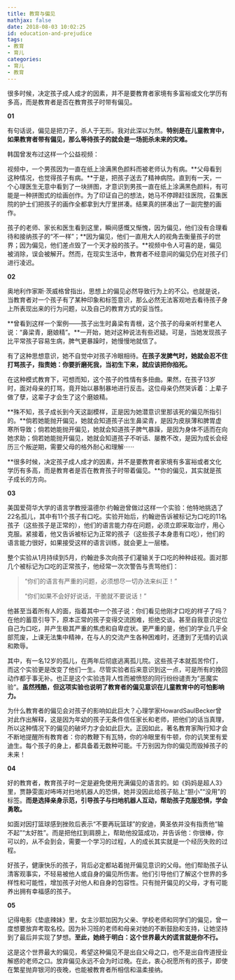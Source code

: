 ```yaml
---
title: 教育与偏见
mathjax: false
date: 2018-08-03 10:02:25
id: education-and-prejudice
tags:
- 教育
- 育儿
categories:
- 育儿
- 教育
---
```


很多时候，决定孩子成人成才的因素，并不是要教育者家境有多富裕或文化学历有多高，而是教育者是否在教育孩子时带有偏见。

<!---more--->

**01**

有句话说，偏见是把刀子，杀人于无形。我对此深以为然。**特别是在儿童教育中，如果教育者带有偏见，那么等待孩子的就会是一场扼杀未来的灾难。**

韩国曾发布过这样一个公益视频：

视频中，一个男孩因为一直在纸上涂满黑色颜料而被老师认为有病。**父母看到这种情况，也觉得孩子有病。**于是，把孩子送去了精神病院。直到有一天，一个心理医生无意中看到了一块拼图，才意识到男孩一直在纸上涂满黑色颜料，有可能是一种拼图式的绘画创作。为了印证自己的想法，她马不停蹄赶往医院，召集医院的护士们把孩子的画作全都拿到大厅里拼凑。结果真的拼凑出了一副完整的画作。

孩子的老师、家长和医生看到这里，瞬间感慨又惭愧，因为偏见，他们没有合理看待和接纳孩子的“不一样”；**因为偏见，他们一直用大人的视角去衡量孩子的世界；因为偏见，他们差点毁了一个天才般的孩子。**视频中令人可喜的是，偏见被消除，误会被解开。然而，在现实生活中，教育者不经意间的偏见仍在对孩子们进行凌迟。

**02**

奥地利作家斯·茨威格曾指出，思想上的偏见必然导致行为上的不公。也就是说，当教育者对一个孩子有了某种印象和标签意识，那么必然无法客观地去看待孩子身上所表现出来的行为问题，以及自己的教育方式的妥当性。

**曾看到这样一个案例——孩子出生时鼻梁有青根，这个孩子的母亲听村里老人说：“鼻梁青，磨娘精”。**一开始，她对这种说法有些迟疑。可是，当她发现孩子比平常孩子容易生病，脾气更暴躁时，她慢慢地就信了。

有了这种思想意识，她不自觉中对孩子冷眼相待。**在孩子发脾气时，她就会忍不住打骂孩子，指责她：你要折磨死我，当初生下来，就应该把你掐死。**

在这种模式教育下，可想而知，这个孩子的性情有多扭曲。果然，在孩子13岁时，面对母亲的打骂，竟开始以暴制暴地进行反击。这位母亲仍然哭诉着：上辈子做了孽，这辈子才会生了这个磨娘精。

**殊不知，孩子成长到今天这副模样，正是因为她潜意识里那该死的偏见所指引的。**倘若她能抛开偏见，她就会知道孩子出生鼻梁青，是因为皮肤薄和脾胃虚寒所导致；倘若她能抛开偏见，她就会知道孩子脾气暴躁，是因为身体不适而在向她求助；倘若她能抛开偏见，她就会知道孩子不听话、屡教不改，是因为成长会经历三个叛逆期，需要父母的格外耐心和理解······

**很多时候，决定孩子成人成才的因素，并不是要教育者家境有多富裕或者文化学历有多高，而是教育者是否在教育孩子时带着偏见。**你的偏见，其实就是孩子成长的方向。

**03**

美国爱荷华大学的语言学教授温德尔·约翰逊曾做过这样一个实验：他特地挑选了22名孤儿，其中有11个孩子有口吃。实验开始后，约翰逊告诉被标记为口吃的11名孩子（这些孩子是正常的），他们的语言能力存在问题，必须立即采取治疗，用心克服。紧接着，他又告诉被标记为正常的孩子（这些孩子本身患有口吃），他们的语言能力很好，如果接受这样的语言训练，就会更上一层楼。

整个实验从1月持续到5月，约翰逊多次向孩子们灌输关于口吃的种种歧视。面对那几个被标记为口吃的正常孩子，他经常一次次警告与责骂他们：

> “你们的语言有严重的问题，必须想尽一切办法来纠正！”
>
> “你们如果不会好好说话，干脆就不要说话！”

他甚至当着所有人的面，指着其中一个孩子说：你们看见他刚才口吃的样子了吗？在他的蓄意引导下，原本正常的孩子变得交流困难，拒绝交谈。甚至自我意识定位自己为口吃，并产生极其严重的焦虑和自卑症状。更严重的是，他们的学业几乎全部荒废，上课无法集中精神，在与人的交流产生各种困难时，还遭到了无情的讥讽和欺辱。

其中，有一名12岁的孤儿，在两年后彻底逃离孤儿院。这些孩子本就孤苦伶仃，而这个实验更是改变了他们一生。尽管实验者后来意识到这一点，可是所有的挽回动作都于事无补。也正是这个实验违背人性而被愤怒的同行纷纷谴责为“恶魔实验”。**虽然残酷，但这项实验也说明了教育者的偏见意识在儿童教育中的可怕影响力。**

为什么教育者的偏见会对孩子的影响如此巨大？心理学家HowardSaulBecker曾对此作出解释，这是因为年幼的孩子无条件信任家长和老师，把他们的话当真理，所以这种情况下的偏见的破坏力才会如此巨大。正因如此，著名教育家陶行知才会不断地提醒所有教育者：你的教鞭下有瓦特，你的冷眼里有牛顿，你的讥笑里有爱迪生。每个孩子的身上，都具备着无数种可能。千万别因为你的偏见而毁掉孩子的未来！

**04**

好的教育者，教育孩子时一定是避免使用充满偏见的语言的。如《妈妈是超人3》里，贾静雯面对咘咘对扫地机器人的恐惧，她并没因此给孩子贴上“胆小”“没用”的标签。**而是选择亲身示范，引导孩子与扫地机器人互动，帮助孩子克服恐惧，学会勇敢。**

如面对因打篮球感到挫败后表示“不要再玩篮球”的安迪，黄圣依并没有指责他“输不起”“太好胜”。而是把他扛到肩膀上，帮助他投篮成功，并告诉他：你很棒，你可以的，从不会到会，需要一个学习的过程，人的成长其实就是一个经历失败的过程。

好孩子，健康快乐的孩子，背后必定都站着抛开偏见意识的父母。他们帮助孩子认清客观事实，不轻易被他人或自身的偏见所伤害。他们引导他们了解这个世界的多样性和可能性，增加孩子对他人和自身的包容性。只有抛开偏见的父母，才有可能养出拥有幸福感的孩子。

**05**

记得电影《垫底辣妹》里，女主沙耶加因为父亲、学校老师和同学们的偏见，曾一度想要放弃考取名校。因为补习班的老师和母亲对她的不断鼓励和支持，让她坚持到了最后并实现了梦想。**至此，她终于明白：这个世界最大的谎言就是你不行。**

这是这个世界最大的偏见，希望这种偏见不是出自父母之口，也不是出自传道授业解惑的老师之口。放弃偏见永远不会为时过晚。在此，衷心祝愿所有的孩子，即使在繁星抛弃银河的夜晚，也能被教育者所相信和温柔接纳。